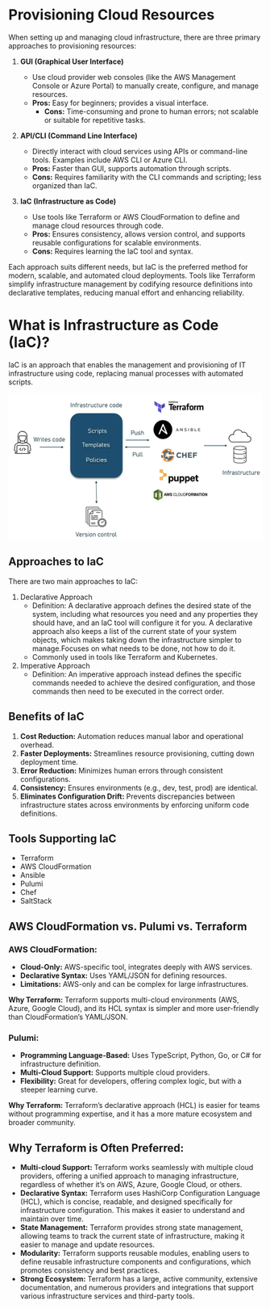 # **Provisioning Cloud Resources**
When setting up and managing cloud infrastructure, there are three primary approaches to
provisioning resources:
1. **GUI (Graphical User Interface)**
   * Use cloud provider web consoles (like the AWS Management Console or Azure Portal) to manually create, configure, and manage resources.
   * **Pros:** Easy for beginners; provides a visual interface.
     * **Cons:** Time-consuming and prone to human errors; not scalable or suitable for repetitive tasks.

2. **API/CLI (Command Line Interface)**
   * Directly interact with cloud services using APIs or command-line tools. Examples include AWS CLI or Azure CLI.
   * **Pros:** Faster than GUI, supports automation through scripts.
   * **Cons:** Requires familiarity with the CLI commands and scripting; less organized than IaC.

3. **IaC (Infrastructure as Code)**
   * Use tools like Terraform or AWS CloudFormation to define and manage cloud resources through code.
   * **Pros:** Ensures consistency, allows version control, and supports reusable configurations for scalable environments.
   * **Cons:** Requires learning the IaC tool and syntax.

Each approach suits different needs, but IaC is the preferred method for modern, scalable, and automated cloud deployments. Tools like Terraform simplify infrastructure management by
codifying resource definitions into declarative templates, reducing manual effort and enhancing
reliability.

# **What is Infrastructure as Code (IaC)**?
IaC is an approach that enables the management and provisioning of IT infrastructure using code, replacing manual processes with automated scripts.

![img_1.png](img_1.png)

## **Approaches to IaC**
There are two main approaches to IaC:
1. Declarative Approach
   * Definition: A declarative approach defines the desired state of the system, including what resources you need and any properties they should have, and an IaC tool will configure it for you. A declarative approach also keeps a list of the current state of your system objects, which makes taking down the infrastructure simpler to manage.Focuses on what needs to be done, not how to do it.
   * Commonly used in tools like Terraform and Kubernetes.
2. Imperative Approach
   * Definition: An imperative approach instead defines the specific commands needed to achieve the desired configuration, and those commands then need to be executed in the correct order.

## **Benefits of IaC**
1. **Cost Reduction:** Automation reduces manual labor and operational overhead.
2. **Faster Deployments:** Streamlines resource provisioning, cutting down deployment time.
3. **Error Reduction:** Minimizes human errors through consistent configurations.
4. **Consistency:** Ensures environments (e.g., dev, test, prod) are identical.
5. **Eliminates Configuration Drift:** Prevents discrepancies between infrastructure states across environments by enforcing uniform code definitions.

## **Tools Supporting IaC**
* Terraform
* AWS CloudFormation
* Ansible
* Pulumi
* Chef
* SaltStack

## **AWS CloudFormation vs. Pulumi vs. Terraform**
### **AWS CloudFormation:**

* **Cloud-Only:** AWS-specific tool, integrates deeply with AWS services.
* **Declarative Syntax:** Uses YAML/JSON for defining resources.
* **Limitations:** AWS-only and can be complex for large infrastructures.

**Why Terraform:** Terraform supports multi-cloud environments (AWS, Azure, Google Cloud), and its HCL syntax is simpler and more user-friendly than CloudFormation’s YAML/JSON.

### **Pulumi:**

* **Programming Language-Based:** Uses TypeScript, Python, Go, or C# for infrastructure definition.
* **Multi-Cloud Support:** Supports multiple cloud providers.
* **Flexibility:** Great for developers, offering complex logic, but with a steeper learning curve.

**Why Terraform:** Terraform’s declarative approach (HCL) is easier for teams without programming expertise, and it has a more mature ecosystem and broader community.

## **Why Terraform is Often Preferred:**
* **Multi-cloud Support:** Terraform works seamlessly with multiple cloud providers, offering a unified approach to managing infrastructure, regardless of whether it’s on AWS, Azure, Google Cloud, or others.
* **Declarative Syntax:** Terraform uses HashiCorp Configuration Language (HCL), which is concise, readable, and designed specifically for infrastructure configuration. This makes it easier to understand and maintain over time.
* **State Management:** Terraform provides strong state management, allowing teams to track the current state of infrastructure, making it easier to manage and update resources.
* **Modularity:** Terraform supports reusable modules, enabling users to define reusable infrastructure components and configurations, which promotes consistency and best practices.
* **Strong Ecosystem:** Terraform has a large, active community, extensive documentation, and numerous providers and integrations that support various infrastructure services and third-party tools.